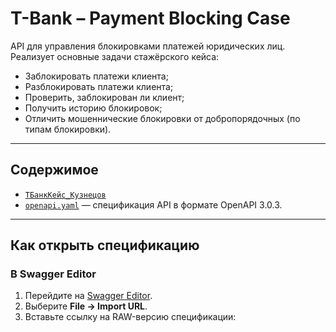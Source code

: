 # T-Bank – Payment Blocking Case

API для управления блокировками платежей юридических лиц.  
Реализует основные задачи стажёрского кейса:  
- Заблокировать платежи клиента;  
- Разблокировать платежи клиента;  
- Проверить, заблокирован ли клиент;  
- Получить историю блокировок;  
- Отличить мошеннические блокировки от добропорядочных (по типам блокировки).  

---

## Содержимое

- [`ТБанкКейс_Кузнецов`](/ТБанкКейс_Кузнецов.pdf)
- [`openapi.yaml`](/case_specs.yml) — спецификация API в формате OpenAPI 3.0.3.

---

## Как открыть спецификацию

### В Swagger Editor
1. Перейдите на [Swagger Editor](https://editor.swagger.io/).  
2. Выберите **File → Import URL**.  
3. Вставьте ссылку на RAW-версию спецификации:  
